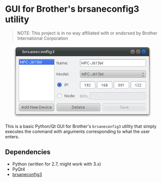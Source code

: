 GUI for Brother's brsaneconfig3 utility
=====
> NOTE: This project is in no way affiliated with or endorsed by Brother International Corporation

<p align="center"><img src="gui.png" /></p>

This is a basic Python/Qt GUI for Brother's `brsaneconfig3` utility that simply executes the command with arguments corresponding to what the user enters.

Dependencies
-----
* Python (written for 2.7, might work with 3.x)
* PyQt4
* [brsaneconfig3](http://welcome.solutions.brother.com/bsc/public_s/id/linux/en/instruction_scn1.html)